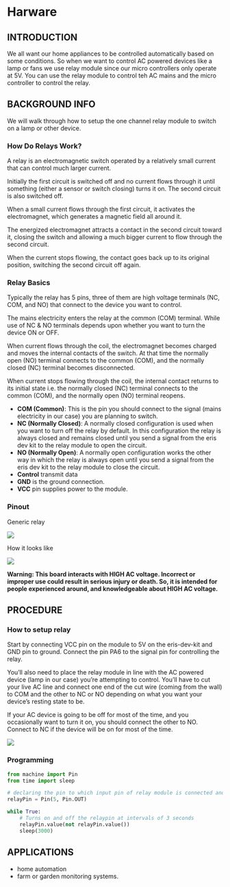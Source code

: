 # Harware

## INTRODUCTION

We all want our home appliances to be controlled automatically based on some conditions. So when we want to control AC powered devices like a lamp or fans we use relay module since our micro controllers only operate at 5V. You can use the relay module to control teh AC mains and the micro controller to control the relay.

## BACKGROUND INFO

We will walk through how to setup the one channel relay module to switch on a lamp or other device.

### How Do Relays Work?

A relay is an electromagnetic switch operated by a relatively small current that can control much larger current.

Initially the first circuit is switched off and no current flows through it until something \(either a sensor or switch closing\) turns it on. The second circuit is also switched off.

When a small current flows through the first circuit, it activates the electromagnet, which generates a magnetic field all around it.

The energized electromagnet attracts a contact in the second circuit toward it, closing the switch and allowing a much bigger current to flow through the second circuit.

When the current stops flowing, the contact goes back up to its original position, switching the second circuit off again.

### Relay Basics

Typically the relay has 5 pins, three of them are high voltage terminals \(NC, COM, and NO\) that connect to the device you want to control.

The mains electricity enters the relay at the common \(COM\) terminal. While use of NC & NO terminals depends upon whether you want to turn the device ON or OFF.

When current flows through the coil, the electromagnet becomes charged and moves the internal contacts of the switch. At that time the normally open \(NO\) terminal connects to the common \(COM\), and the normally closed \(NC\) terminal becomes disconnected.

When current stops flowing through the coil, the internal contact returns to its initial state i.e. the normally closed \(NC\) terminal connects to the common \(COM\), and the normally open \(NO\) terminal reopens.

* **COM \(Common\)**: This is the pin you should connect to the signal \(mains electricity in our case\) you are planning to switch.
* **NC \(Normally Closed\)**: A normally closed configuration is used when you want to turn off the relay by default. In this configuration the relay is always closed and remains closed until you send a signal from the eris dev kit to the relay module to open the circuit.
* **NO \(Normally Open\)**: A normally open configuration works the other way in which the relay is always open until you send a signal from the eris dev kit to the relay module to close the circuit.
* **Control** transmit data
* **GND** is the ground connection.
* **VCC** pin supplies power to the module.

### Pinout

Generic relay

![](https://i.imgur.com/8NuMAID.png)

How it looks like

![](https://i.imgur.com/XrJftak.jpg)

**Warning: This board interacts with HIGH AC voltage. Incorrect or improper use could result in serious injury or death. So, it is intended for people experienced around, and knowledgeable about HIGH AC voltage.**

## PROCEDURE

### How to setup relay

Start by connecting VCC pin on the module to 5V on the eris-dev-kit and GND pin to ground. Connect the pin PA6 to the signal pin for controlling the relay.

You’ll also need to place the relay module in line with the AC powered device \(lamp in our case\) you’re attempting to control. You’ll have to cut your live AC line and connect one end of the cut wire \(coming from the wall\) to COM and the other to NC or NO depending on what you want your device’s resting state to be.

If your AC device is going to be off for most of the time, and you occasionally want to turn it on, you should connect the other to NO. Connect to NC if the device will be on for most of the time.

![](https://i.imgur.com/Rbzywjb.jpg)


### Programming

```python
from machine import Pin
from time import sleep

# declaring the pin to which input pin of relay module is connected and Set RelayPin as an output pin
relayPin = Pin(5, Pin.OUT) 

while True:
    # Turns on and off the relaypin at intervals of 3 seconds
    relayPin.value(not relayPin.value())
    sleep(3000)
```

## APPLICATIONS

* home automation
* farm or garden monitoring systems.

